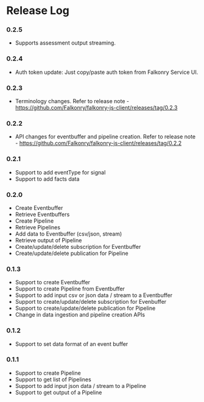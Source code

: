 # Release Log

### 0.2.5
* Supports assessment output streaming.

### 0.2.4
* Auth token update: Just copy/paste auth token from Falkonry Service UI.

### 0.2.3
* Terminology changes. Refer to release note - https://github.com/Falkonry/falkonry-js-client/releases/tag/0.2.3

### 0.2.2
* API changes for eventbuffer and pipeline creation. Refer to release note - https://github.com/Falkonry/falkonry-js-client/releases/tag/0.2.2

### 0.2.1
* Support to add eventType for signal
* Support to add facts data

### 0.2.0
* Create Eventbuffer
* Retrieve Eventbuffers
* Create Pipeline
* Retrieve Pipelines
* Add data to Eventbuffer (csv/json, stream)
* Retrieve output of Pipeline
* Create/update/delete subscription for Eventbuffer
* Create/update/delete publication for Pipeline

### 0.1.3
* Support to create Eventbuffer
* Support to create Pipeline from Eventbuffer
* Support to add input csv or json data / stream to a Eventbuffer
* Support to create/update/delete subscription for Evenbuffer
* Support to create/update/delete publication for Pipeline
* Change in data ingestion and pipeline creation APIs

### 0.1.2
* Support to set data format of an event buffer

### 0.1.1

* Support to create Pipeline
* Support to get list of Pipelines
* Support to add input json data / stream to a Pipeline
* Support to get output of a Pipeline